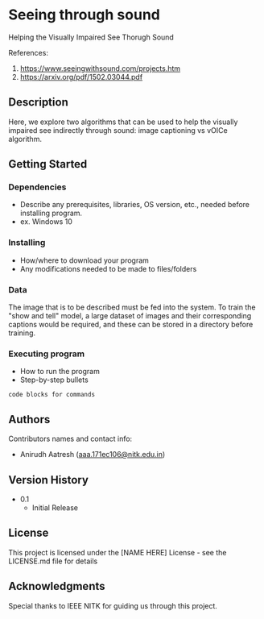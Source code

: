 # Seeing through sound
Helping the Visually Impaired See Thorugh Sound

References:

1. https://www.seeingwithsound.com/projects.htm
2. https://arxiv.org/pdf/1502.03044.pdf


## Description
Here, we explore two algorithms that can be used to help the visually impaired see indirectly through sound: image captioning vs vOICe algorithm.


## Getting Started

### Dependencies

* Describe any prerequisites, libraries, OS version, etc., needed before installing program.
* ex. Windows 10

### Installing

* How/where to download your program
* Any modifications needed to be made to files/folders

### Data
The image that is to be described must be fed into the system. To train the "show and tell" model, a large dataset of images and their corresponding captions would be required, and these can be stored in a directory before training.

### Executing program

* How to run the program
* Step-by-step bullets
```
code blocks for commands
```

## Authors

Contributors names and contact info:
* Anirudh Aatresh (aaa.171ec106@nitk.edu.in)

## Version History
* 0.1
    * Initial Release

## License

This project is licensed under the [NAME HERE] License - see the LICENSE.md file for details

## Acknowledgments
Special thanks to IEEE NITK for guiding us through this project. 

